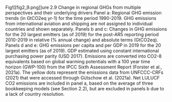Fig![[fig2_9.png]]ure 2.9 Change in regional GHGs from multiple perspectives and their underlying drivers
Panel a: Regional GHG emission trends (in GtCO2eq yr-1) for the time period 1990-2019. GHG emissions from international aviation and shipping are not assigned to individual countries and shown separately. Panels b and c: Changes in GHG emissions for the 20 largest emitters (as of 2019) for the post-AR5 reporting period 2010-2019 in relative (% annual change) and absolute terms (GtCO2eq). Panels d and e: GHG emissions per capita and per GDP in 2019 for the 20 largest emitters (as of 2019). GDP estimated using constant international purchasing power parity (USD 2017). Emissions are converted into CO2-8 equivalents based on global warming potentials with a 100 year time horizon (GWP-100) from the IPCC Sixth Assessment Report (Forster et al., 2021a). The yellow dots represent the emissions data from UNFCCC-CRFs (2021) that were accessed through Gütschow et al. (2021a). Net LULUCF CO2 emissions are included in panel a, based on the average of three bookkeeping models (see Section 2.2), but are excluded in panels b due to a lack of country resolution.